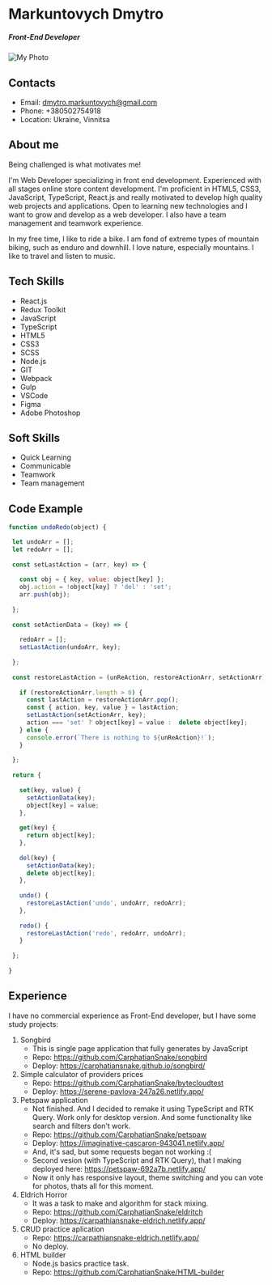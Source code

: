 # Markuntovych Dmytro
##### Front-End Developer

![My Photo](https://user-images.githubusercontent.com/17194679/224482756-07a4ba13-9b5b-4a6b-aa59-a236f610e1a4.jpg)

## Contacts
 - Email: dmytro.markuntovych@gmail.com
 - Phone: +380502754918
 - Location: Ukraine, Vinnitsa

## About me
Being challenged is what motivates me!

I'm Web Developer specializing in front end development. Experienced with all stages online store content development. I'm proficient in HTML5, CSS3, JavaScript, TypeScript, React.js and really motivated to develop high quality web projects and applications. Open to learning new technologies and I want to grow and develop as a web developer. I also have a team management and teamwork experience.

In my free time, I like to ride a bike. I am fond of extreme types of mountain biking, such as enduro and downhill. I love nature, especially mountains. I like to travel and listen to music.

## Tech Skills
 - React.js
 - Redux Toolkit
 - JavaScript
 - TypeScript
 - HTML5
 - CSS3
 - SCSS
 - Node.js
 - GIT
 - Webpack
 - Gulp
 - VSCode
 - Figma
 - Adobe Photoshop

## Soft Skills
 - Quick Learning
 - Communicable
 - Teamwork
 - Team management

## Code Example
 ```javascript
 function undoRedo(object) {
 
  let undoArr = [];
  let redoArr = [];
  
  const setLastAction = (arr, key) => {
  
    const obj = { key, value: object[key] };
    obj.action = !object[key] ? 'del' : 'set';
    arr.push(obj);
    
  };
  
  const setActionData = (key) => {
  
    redoArr = [];
    setLastAction(undoArr, key);
    
  };
  
  const restoreLastAction = (unReAction, restoreActionArr, setActionArr) => {
  
    if (restoreActionArr.length > 0) {
      const lastAction = restoreActionArr.pop();
      const { action, key, value } = lastAction;
      setLastAction(setActionArr, key);
      action === 'set' ? object[key] = value :  delete object[key];
    } else {
      console.error(`There is nothing to ${unReAction}!`);
    }
    
  };
  
  return {
  
    set(key, value) {
      setActionData(key);
      object[key] = value;
    },
    
    get(key) {
      return object[key];
    },
    
    del(key) {
      setActionData(key);
      delete object[key];
    },
    
    undo() {
      restoreLastAction('undo', undoArr, redoArr);
    },
    
    redo() {
      restoreLastAction('redo', redoArr, undoArr);
    }
    
  };
  
}
 ```

## Experience
  I have no commercial experience as Front-End developer, but I have some study projects:
  1. Songbird
     - This is single page application that fully generates by JavaScript
     - Repo: https://github.com/CarphatianSnake/songbird
     - Deploy: https://carphatiansnake.github.io/songbird/
  2. Simple calculator of providers prices
     - Repo: https://github.com/CarphatianSnake/bytecloudtest
     - Deploy: https://serene-pavlova-247a26.netlify.app/
  3. Petspaw application
     - Not finished. And I decided to remake it using TypeScript and RTK Query. Work only for desktop version. And some functionality like search and filters don't work.
     - Repo: https://github.com/CarphatianSnake/petspaw
     - Deploy: https://imaginative-cascaron-943041.netlify.app/
     - And, it's sad, but some requests began not working :(
     - Second vesion (with TypeScript and RTK Query), that I making deployed here: https://petspaw-692a7b.netlify.app/
     - Now it only has responsive layout, theme switching and you can vote for photos, thats all for this moment.
  4. Eldrich Horror
     - It was a task to make and algorithm for stack mixing.
     - Repo: https://github.com/CarphatianSnake/eldritch
     - Deploy: https://carpathiansnake-eldrich.netlify.app/
  5. CRUD practice aplication
     - Repo: https://carpathiansnake-eldrich.netlify.app/
     - No deploy.
  6. HTML builder
     - Node.js basics practice task.
     - Repo: https://github.com/CarphatianSnake/HTML-builder
